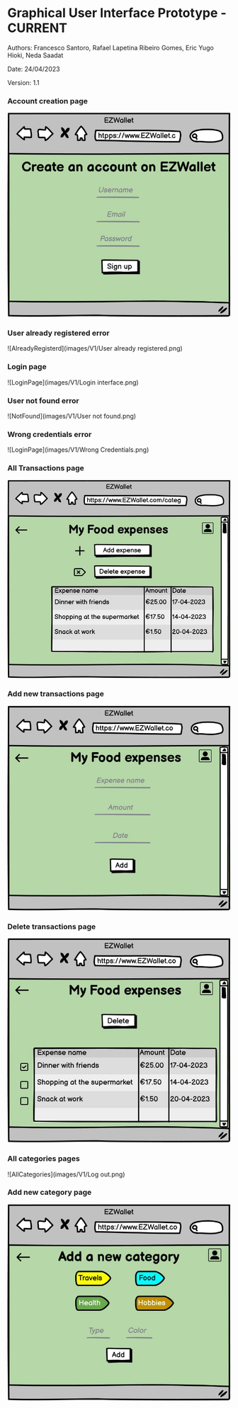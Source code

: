 # Graphical User Interface Prototype  - CURRENT

Authors: Francesco Santoro, Rafael Lapetina Ribeiro Gomes, Eric Yugo Hioki, Neda Saadat

Date: 24/04/2023

Version: 1.1

### Account creation page
![CreateAccount](images/V1/CreateAccount.jpeg)

### User already registered error
![AlreadyRegisterd](images/V1/User already registered.png)

### Login page
![LoginPage](images/V1/Login interface.png)

### User not found error
![NotFound](images/V1/User not found.png)

### Wrong credentials error
![LoginPage](images/V1/Wrong Credentials.png)

### All Transactions page
![AllTransactions](images/V1/AllTransactions.jpeg)

### Add new transactions page
![AddExpense](images/V1/AddExpense.jpeg)

### Delete transactions page
![DeleteTransaction](images/V1/DeleteTransaction.jpeg)

### All categories pages
![AllCategories](images/V1/Log out.png)

### Add new category page
![AddCategory](images/V1/AddCategory.jpeg)





